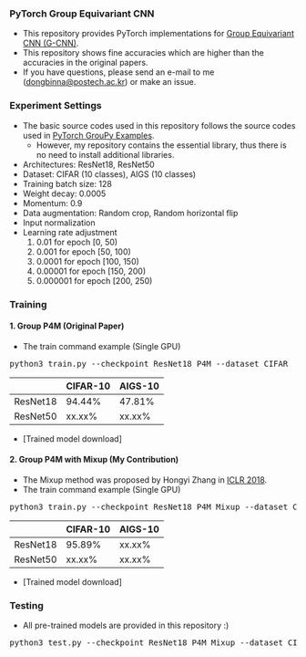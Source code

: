 ### PyTorch Group Equivariant CNN

* This repository provides PyTorch implementations for [Group Equivariant CNN (G-CNN)](https://arxiv.org/abs/1602.07576).
* This repository shows fine accuracies which are higher than the accuracies in the original papers.
* If you have questions, please send an e-mail to me (dongbinna@postech.ac.kr) or make an issue.

### Experiment Settings

* The basic source codes used in this repository follows the source codes used in [PyTorch GrouPy Examples](https://github.com/adambielski/pytorch-gconv-experiments).
    * However, my repository contains the essential library, thus there is no need to install additional libraries.
* Architectures: ResNet18, ResNet50
* Dataset: CIFAR (10 classes), AIGS (10 classes)
* Training batch size: 128
* Weight decay: 0.0005
* Momentum: 0.9
* Data augmentation: Random crop, Random horizontal flip
* Input normalization
* Learning rate adjustment
  1) 0.01 for epoch [0, 50)
  2) 0.001 for epoch [50, 100)
  3) 0.0001 for epoch [100, 150)
  4) 0.00001 for epoch [150, 200)
  5) 0.000001 for epoch [200, 250)

### Training

#### 1. Group P4M (Original Paper)

* The train command example (Single GPU)
<pre>
python3 train.py --checkpoint ResNet18_P4M --dataset CIFAR
</pre>
||CIFAR-10|AIGS-10|
|------|---|---|
|ResNet18|94.44%|47.81%|
|ResNet50|xx.xx%|xx.xx%|
* [Trained model download]

#### 2. Group P4M with Mixup (My Contribution)

* The Mixup method was proposed by Hongyi Zhang in [ICLR 2018](https://arxiv.org/abs/1710.09412).
* The train command example (Single GPU)
<pre>
python3 train.py --checkpoint ResNet18_P4M_Mixup --dataset CIFAR --mixup
</pre>
||CIFAR-10|AIGS-10|
|------|---|---|
|ResNet18|95.89%|xx.xx%|
|ResNet50|xx.xx%|xx.xx%|
* [Trained model download]

### Testing

* All pre-trained models are provided in this repository :)
<pre>
python3 test.py --checkpoint ResNet18_P4M_Mixup --dataset CIFAR
</pre>
